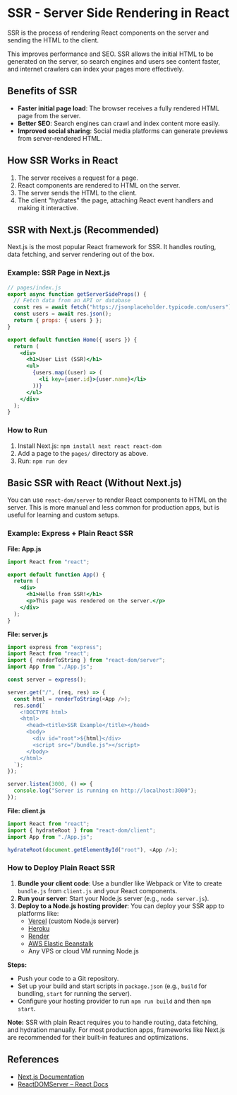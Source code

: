 # SSR - Server Side Rendering in React

SSR is the process of rendering React components on the server and sending the HTML to the client.

This improves performance and SEO. SSR allows the initial HTML to be generated on the server, so search engines and users see content faster, and internet crawlers can index your pages more effectively.

## Benefits of SSR

- **Faster initial page load**: The browser receives a fully rendered HTML page from the server.
- **Better SEO**: Search engines can crawl and index content more easily.
- **Improved social sharing**: Social media platforms can generate previews from server-rendered HTML.

## How SSR Works in React

1. The server receives a request for a page.
2. React components are rendered to HTML on the server.
3. The server sends the HTML to the client.
4. The client "hydrates" the page, attaching React event handlers and making it interactive.

## SSR with Next.js (Recommended)

Next.js is the most popular React framework for SSR. It handles routing, data fetching, and server rendering out of the box.

### Example: SSR Page in Next.js

```jsx
// pages/index.js
export async function getServerSideProps() {
  // Fetch data from an API or database
  const res = await fetch("https://jsonplaceholder.typicode.com/users");
  const users = await res.json();
  return { props: { users } };
}

export default function Home({ users }) {
  return (
    <div>
      <h1>User List (SSR)</h1>
      <ul>
        {users.map((user) => (
          <li key={user.id}>{user.name}</li>
        ))}
      </ul>
    </div>
  );
}
```

### How to Run

1. Install Next.js: `npm install next react react-dom`
2. Add a page to the `pages/` directory as above.
3. Run: `npm run dev`

## Basic SSR with React (Without Next.js)

You can use `react-dom/server` to render React components to HTML on the server. This is more manual and less common for production apps, but is useful for learning and custom setups.

### Example: Express + Plain React SSR

**File: App.js**

```jsx
import React from "react";

export default function App() {
  return (
    <div>
      <h1>Hello from SSR!</h1>
      <p>This page was rendered on the server.</p>
    </div>
  );
}
```

**File: server.js**

```js
import express from "express";
import React from "react";
import { renderToString } from "react-dom/server";
import App from "./App.js";

const server = express();

server.get("/", (req, res) => {
  const html = renderToString(<App />);
  res.send(`
    <!DOCTYPE html>
    <html>
      <head><title>SSR Example</title></head>
      <body>
        <div id="root">${html}</div>
        <script src="/bundle.js"></script>
      </body>
    </html>
  `);
});

server.listen(3000, () => {
  console.log("Server is running on http://localhost:3000");
});
```

**File: client.js**

```js
import React from "react";
import { hydrateRoot } from "react-dom/client";
import App from "./App.js";

hydrateRoot(document.getElementById("root"), <App />);
```

### How to Deploy Plain React SSR

1. **Bundle your client code**: Use a bundler like Webpack or Vite to create `bundle.js` from `client.js` and your React components.
2. **Run your server**: Start your Node.js server (e.g., `node server.js`).
3. **Deploy to a Node.js hosting provider**: You can deploy your SSR app to platforms like:
   - [Vercel](https://vercel.com/) (custom Node.js server)
   - [Heroku](https://www.heroku.com/)
   - [Render](https://render.com/)
   - [AWS Elastic Beanstalk](https://aws.amazon.com/elasticbeanstalk/)
   - Any VPS or cloud VM running Node.js

**Steps:**

- Push your code to a Git repository.
- Set up your build and start scripts in `package.json` (e.g., `build` for bundling, `start` for running the server).
- Configure your hosting provider to run `npm run build` and then `npm start`.

**Note:**
SSR with plain React requires you to handle routing, data fetching, and hydration manually. For most production apps, frameworks like Next.js are recommended for their built-in features and optimizations.

## References

- [Next.js Documentation](https://nextjs.org/docs)
- [ReactDOMServer – React Docs](https://react.dev/reference/react-dom/server)
